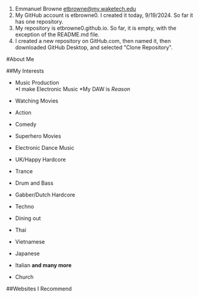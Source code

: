 1. Emmanuel Browne etbrowne@my.waketech.edu
2. My GitHub account is etbrowne0. I created  it today, 9/19/2024. So far it has one repository.
3. My repository is etbrowne0.github.io. So far, it is empty, with the exception of the README.md file.
4. I created a new repository on GitHub.com, then named it, then downloaded GitHub Desktop, and selected "Clone Repository".

#About Me

##My Interests
* Music Production  
 *I make Electronic Music
 *My DAW is _Reason_

* Watching Movies
 * Action
 * Comedy
 * Superhero Movies

* Electronic Dance Music
 * UK/Happy Hardcore
 * Trance
 * Drum and Bass
 * Gabber/Dutch Hardcore
 * Techno

* Dining out
 * Thai
 * Vietnamese
 * Japanese
 * Italian
**and many more**

* Church

##Websites I Recommend

